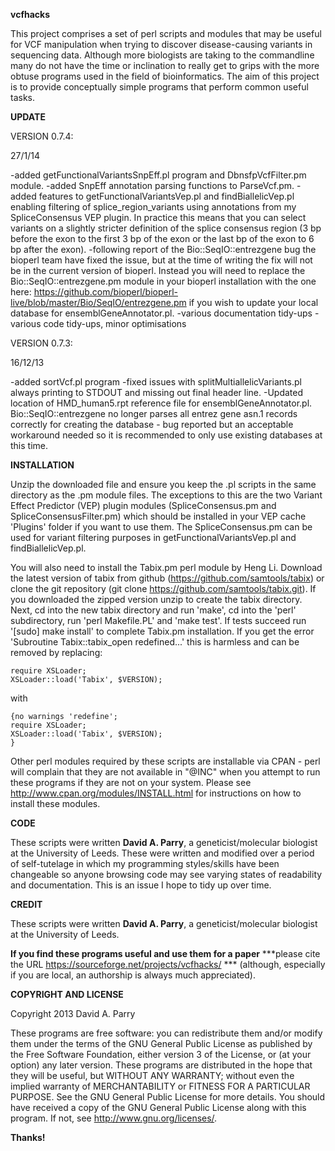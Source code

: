 __vcfhacks__

This project comprises a set of perl scripts and modules that may be useful for VCF manipulation when trying to discover disease-causing variants in sequencing data. Although more biologists are taking to the commandline many do not have the time or inclination to really get to grips with the more obtuse programs used in the field of bioinformatics. The aim of this project is to provide conceptually simple programs that perform common useful tasks. 

__UPDATE__

VERSION 0.7.4:

27/1/14

-added getFunctionalVariantsSnpEff.pl program and DbnsfpVcfFilter.pm module.
-added SnpEff annotation parsing functions to ParseVcf.pm.
-added features to getFunctionalVariantsVep.pl and findBiallelicVep.pl enabling filtering of splice_region_variants using annotations from my SpliceConsensus VEP plugin. In practice this means that you can select variants on a slightly stricter definition of the splice consensus region (3 bp before the exon to the first 3 bp of the exon or the last bp of the exon to 6 bp after the exon).
-following report of the Bio::SeqIO::entrezgene bug the bioperl team have fixed the issue, but at the time of writing the fix will not be in the current version of bioperl.  Instead you will need to replace the Bio::SeqIO::entrezgene.pm module in your bioperl installation with the one here: https://github.com/bioperl/bioperl-live/blob/master/Bio/SeqIO/entrezgene.pm if you wish to update your local database for ensemblGeneAnnotator.pl.
-various documentation tidy-ups
-various code tidy-ups, minor optimisations


VERSION 0.7.3:

16/12/13 

-added sortVcf.pl program
-fixed issues with splitMultiallelicVariants.pl always printing to STDOUT and missing out final header line. 
-Updated location of HMD_human5.rpt reference file for ensemblGeneAnnotator.pl.  Bio::SeqIO::entrezgene no longer parses all entrez gene asn.1 records correctly for creating the database - bug reported but an acceptable workaround needed so it is recommended to only use existing databases at this time.

__INSTALLATION__

Unzip the downloaded file and ensure you keep the .pl scripts in the same directory as the .pm module files.  The exceptions to this are the two Variant Effect Predictor (VEP) plugin modules (SpliceConsensus.pm and SpliceConsensusFilter.pm) which should be installed in your VEP cache 'Plugins' folder if you want to use them. The SpliceConsensus.pm can be used for variant filtering purposes in getFunctionalVariantsVep.pl and findBiallelicVep.pl.

You will also need to install the Tabix.pm perl module by Heng Li. Download the latest version of tabix from github (https://github.com/samtools/tabix) or clone the git repository (git clone https://github.com/samtools/tabix.git). If you downloaded the zipped version unzip to create the tabix directory. Next, cd into the new tabix directory and run 'make', cd into the 'perl' subdirectory, run 'perl Makefile.PL' and 'make test'. If tests succeed run '[sudo] make install' to complete Tabix.pm installation. If you get the error 'Subroutine Tabix::tabix_open redefined...' this is harmless and can be removed by replacing: 

<pre><code>require XSLoader;
XSLoader::load('Tabix', $VERSION);
</code></pre>

with 

<pre><code>{no warnings 'redefine';
require XSLoader;
XSLoader::load('Tabix', $VERSION);
}
</code></pre>

Other perl modules required by these scripts are installable via CPAN - perl will complain that they are not available in "@INC" when you attempt to run these programs if they are not on your system. Please see http://www.cpan.org/modules/INSTALL.html for instructions on how to install these modules.

__CODE__

These scripts were written __David A. Parry__, a geneticist/molecular biologist at the University of Leeds.  These were written and modified over a period of self-tutelage in which my programming styles/skills have been changeable so anyone browsing code may see varying states of readability and documentation. This is an issue I hope to tidy up over time. 

__CREDIT__

These scripts were written __David A. Parry__, a geneticist/molecular biologist at the University of Leeds.

__If you find these programs useful and use them for a paper__ ***please cite the URL <https://sourceforge.net/projects/vcfhacks/> *** (although, especially if you are local, an authorship is always much appreciated).

__COPYRIGHT AND LICENSE__

Copyright 2013  David A. Parry

These programs are free software: you can redistribute them and/or modify them under the terms of the GNU General Public License as published by the Free Software Foundation, either version 3 of the License, or (at your option) any later version. These programs are distributed in the hope that they will be useful, but WITHOUT ANY WARRANTY; without even the implied warranty of MERCHANTABILITY or FITNESS FOR A PARTICULAR PURPOSE. See the GNU General Public License for more details. You should have received a copy of the GNU General Public License along with this program. If not, see <http://www.gnu.org/licenses/>.



__Thanks!__
